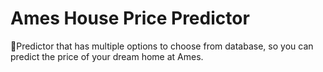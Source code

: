# Ames House Price Predictor

🏡Predictor that has multiple options to choose from database, so you can predict the price of your dream home at Ames.
